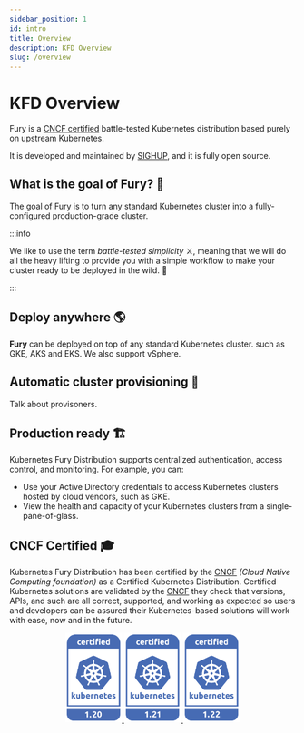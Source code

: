 ```yaml
---
sidebar_position: 1
id: intro
title: Overview
description: KFD Overview
slug: /overview
---
```


# KFD Overview

Fury is a [CNCF certified](https://landscape.cncf.io/?selected=fury-distribution) battle-tested Kubernetes distribution based purely on upstream Kubernetes.

It is developed and maintained by [SIGHUP](https://sighup.io/), and it is fully open source.

## What is the goal of Fury? 🎯

The goal of Fury is to turn any standard Kubernetes cluster into a fully-configured production-grade cluster.

:::info

We like to use the term *battle-tested simplicity* ⚔️, meaning that we will do all the heavy lifting to provide you with a simple workflow to make your cluster ready to be deployed in the wild. 🦁

:::

## Deploy anywhere 🌎

**Fury** can be deployed on top of any standard Kubernetes cluster. such as GKE, AKS and EKS. We also support vSphere.

## Automatic cluster provisioning 🤖

Talk about provisoners.

## Production ready 🏗️

Kubernetes Fury Distribution supports centralized authentication, access control, and monitoring. For example, you can:

- Use your Active Directory credentials to access Kubernetes clusters hosted by cloud vendors, such as GKE.
- View the health and capacity of your Kubernetes clusters from a single-pane-of-glass.

## CNCF Certified 🎓

Kubernetes Fury Distribution has been certified by the [CNCF] *(Cloud Native Computing foundation)* as a Certified Kubernetes
Distribution. Certified Kubernetes solutions are validated by the [CNCF] they check that versions, APIs, and such are
all correct, supported, and working as expected so users and developers can be assured their Kubernetes-based solutions
will work with ease, now and in the future.

<center>
    <a href="https://github.com/cncf/k8s-conformance/pull/1028">
        <img src="https://github.com/cncf/artwork/raw/master/projects/kubernetes/certified-kubernetes/1.20/color/certified-kubernetes-1.20-color.png" width="100" />
    </a>
    <a href="https://github.com/cncf/k8s-conformance/pull/1279">
        <img src="https://github.com/cncf/artwork/raw/master/projects/kubernetes/certified-kubernetes/1.21/color/certified-kubernetes-1.21-color.png" width="100" />
    </a>
    <a href="https://github.com/cncf/k8s-conformance/pull/1280">
        <img src="https://github.com/cncf/artwork/raw/master/projects/kubernetes/certified-kubernetes/1.22/color/certified-kubernetes-1.22-color.png" width="100" />
    </a>
</center>

[CNCF]: https://landscape.cncf.io/card-mode?category=certified-kubernetes-distribution&grouping=category&organization=sighup

